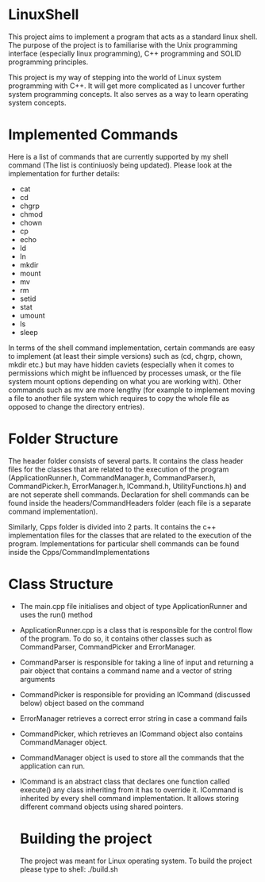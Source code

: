 # LinuxShell

This project aims to implement a program that acts as a standard linux shell. The purpose of the project is to familiarise with the Unix programming interface (especially linux programming), C++ programming and SOLID programming principles.

This project is my way of stepping into the world of Linux system programming with C++. It will get more complicated as I uncover further system programming concepts. It also serves as a way to learn operating system concepts.

# Implemented Commands

Here is a list of commands that are currently supported by my shell command (The list is continiuosly being updated). Please look at the implementation for further details:

- cat
- cd
- chgrp
- chmod
- chown
- cp
- echo
- ld
- ln
- mkdir
- mount
- mv
- rm
- setid
- stat
- umount
- ls
- sleep

In terms of the shell command implementation, certain commands are easy to implement (at least their simple versions) such as (cd, chgrp, chown, mkdir etc.) but may have hidden caviets (especially when it comes to permissions which might be influenced by processes umask, or the file system mount options depending on what you are working with). Other commands such as mv are more lengthy (for example to implement moving a file to another file system which requires to copy the whole file as opposed to change the directory entries).

# Folder Structure

The header folder consists of several parts. It contains the class header files for the classes that are related to the execution of the program (ApplicationRunner.h, CommandManager.h, CommandParser.h, CommandPicker.h, ErrorManager.h, ICommand.h, UtilityFunctions.h) and are not seperate shell commands. Declaration for shell commands can be found inside the headers/CommandHeaders folder (each file is a separate command implementation).

Similarly, Cpps folder is divided into 2 parts. It contains the c++ implementation files for the classes that are related to the execution of the program. Implementations for particular shell commands can be found inside the Cpps/CommandImplementations

# Class Structure

- The main.cpp file initialises and object of type ApplicationRunner and uses the run() method
- ApplicationRunner.cpp is a class that is responsible for the control flow of the program. To do so, it contains other classes such as CommandParser, CommandPicker and ErrorManager.
- CommandParser is responsible for taking a line of input and returning a pair object that contains a command name and a vector of string arguments
- CommandPicker is responsible for providing an ICommand (discussed below) object based on the command
- ErrorManager retrieves a correct error string in case a command fails

- CommandPicker, which retrieves an ICommand object also contains CommandManager object.
- CommandManager object is used to store all the commands that the application can run.

- ICommand is an abstract class that declares one function called execute() any class inheriting from it has to override it. ICommand is inherited by every shell command implementation. It allows storing different
  command objects using shared pointers.

  # Building the project

  The project was meant for Linux operating system. To build the project please type to shell:
  ./build.sh
